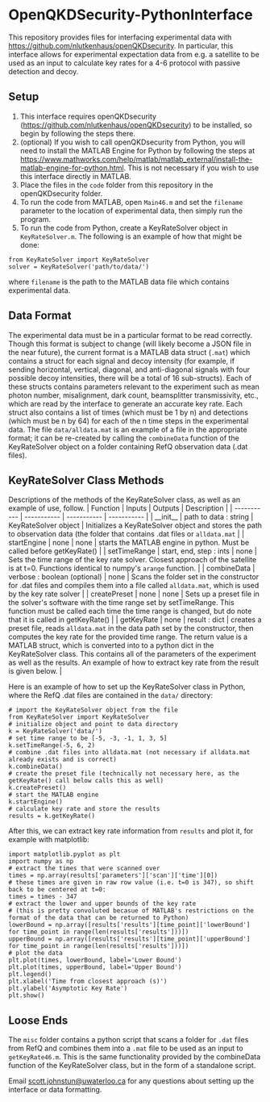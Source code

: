 # OpenQKDSecurity-PythonInterface
This repository provides files for interfacing experimental data with https://github.com/nlutkenhaus/openQKDsecurity. In particular, this interface allows for experimental expectation data from e.g. a satellite to be used as an input to calculate key rates for a 4-6 protocol with passive detection and decoy.

## Setup
1. This interface requires openQKDsecurity (https://github.com/nlutkenhaus/openQKDsecurity) to be installed, so begin by following the steps there. 
2. (optional) If you wish to call openQKDsecurity from Python, you will need to install the MATLAB Engine for Python by following the steps at https://www.mathworks.com/help/matlab/matlab_external/install-the-matlab-engine-for-python.html. This is not necessary if you wish to use this interface directly in MATLAB.
3. Place the files in the `code` folder from this repository in the openQKDsecurity folder.
4. To run the code from MATLAB, open `Main46.m` and set the `filename` parameter to the location of experimental data, then simply run the program. 
5. To run the code from Python, create a KeyRateSolver object in `KeyRateSolver.m`. The following is an example of how that might be done:
```
from KeyRateSolver import KeyRateSolver
solver = KeyRateSolver('path/to/data/')
```
where `filename` is the path to the MATLAB data file which contains experimental data.

## Data Format
The experimental data must be in a particular format to be read correctly. Though this format is subject to change (will likely become a JSON file in the near future), the current format is a MATLAB data struct (`.mat`) which contains a struct for each signal and decoy intensity (for example, if sending horizontal, vertical, diagonal, and anti-diagonal signals with four possible decoy intensities, there will be a total of 16 sub-structs). Each of these structs contains parameters relevant to the experiment such as mean photon number, misalignment, dark count, beamsplitter transmissivity, etc., which are read by the interface to generate an accurate key rate. Each struct also contains a list of times (which must be 1 by n) and detections (which must be n by 64) for each of the n time steps in the experimental data. The file `data/alldata.mat` is an example of a file in the appropriate format; it can be re-created by calling the `combineData` function of the KeyRateSolver object on a folder containing RefQ observation data (.dat files).

## KeyRateSolver Class Methods
Descriptions of the methods of the KeyRateSolver class, as well as an example of use, follow.
| Function | Inputs | Outputs | Description |
| ----------- | ----------- | ----------- | ----------- |
| \_\_init\_\_ | path to data : string | KeyRateSolver object | Initializes a KeyRateSolver object and stores the path to observation data (the folder that contains .dat files or `alldata.mat` |
| startEngine | none | none | starts the MATLAB engine in python. Must be called before getKeyRate() |
| setTimeRange | start, end, step : ints | none | Sets the time range of the key rate solver. Closest approach of the satellite is at t=0. Functions identical to numpy's `arange` function. |
| combineData | verbose : boolean (optional) | none | Scans the folder set in the constructor for .dat files and compiles them into a file called `alldata.mat`, which is used by the key rate solver |
| createPreset | none | none | Sets up a preset file in the solver's software with the time range set by setTimeRange. This function must be called each time the time range is changed, but do note that it is called in getKeyRate() |
| getKeyRate | none | result : dict | creates a preset file, reads `alldata.mat` in the data path set by the constructor, then computes the key rate for the provided time range. The return value is a MATLAB struct, which is converted into to a python dict in the KeyRateSolver class. This contains all of the parameters of the experiment as well as the results. An example of how to extract key rate from the result is given below. |

Here is an example of how to set up the KeyRateSolver class in Python, where the RefQ .dat files are contained in the `data/` directory:
```
# import the KeyRateSolver object from the file
from KeyRateSolver import KeyRateSolver
# initialize object and point to data directory
k = KeyRateSolver('data/')
# set time range to be [-5, -3, -1, 1, 3, 5]
k.setTimeRange(-5, 6, 2)  
# combine .dat files into alldata.mat (not necessary if alldata.mat already exists and is correct)
k.combineData()
# create the preset file (technically not necessary here, as the getKeyRate() call below calls this as well)
k.createPreset()
# start the MATLAB engine
k.startEngine()
# calculate key rate and store the results
results = k.getKeyRate()
```

After this, we can extract key rate information from `results` and plot it, for example with matplotlib:
```
import matplotlib.pyplot as plt
import numpy as np
# extract the times that were scanned over
times = np.array(results['parameters']['scan']['time'][0])
# these times are given in raw row value (i.e. t=0 is 347), so shift back to be centered at t=0:
times = times - 347
# extract the lower and upper bounds of the key rate
# (this is pretty convoluted becasue of MATLAB's restrictions on the format of the data that can be returned to Python)
lowerBound = np.array([results['results'][time_point]['lowerBound'] for time_point in range(len(results['results']))])
upperBound = np.array([results['results'][time_point]['upperBound'] for time_point in range(len(results['results']))])
# plot the data
plt.plot(times, lowerBound, label='Lower Bound')
plt.plot(times, upperBound, label='Upper Bound')
plt.legend()
plt.xlabel('Time from closest approach (s)')
plt.ylabel('Asymptotic Key Rate')
plt.show()
```

## Loose Ends

The `misc` folder contains a python script that scans a folder for `.dat` files from RefQ and combines them into a `.mat` file to be used as an input to `getKeyRate46.m`. This is the same functionality provided by the combineData function of the KeyRateSolver class, but in the form of a standalone script.

Email scott.johnstun@uwaterloo.ca for any questions about setting up the interface or data formatting.



